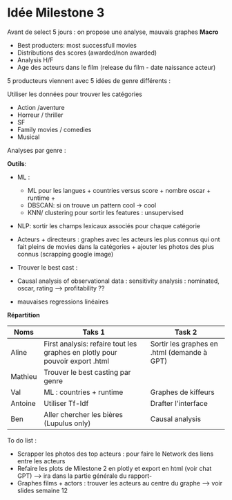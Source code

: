 # Idée Milestone 3

Avant de select 5 jours : on propose une analyse, mauvais graphes **Macro**
- Best producters: most successfull movies
- Distributions des scores (awarded/non awarded)
- Analysis H/F
- Age des acteurs dans le film (release du film - date naissance acteur)



5 producteurs viennent avec 5 idées de genre différents : 

Utiliser les données pour trouver les catégories

- Action /aventure 
- Horreur / thriller
- SF
- Family movies / comedies
- Musical

Analyses par genre : 




**Outils**: 
- ML : 
    - ML pour les langues + countries versus score + nombre oscar + runtime +  
    - DBSCAN: si on trouve un pattern cool -> cool
    - KNN/ clustering pour sortir les features : unsupervised

- NLP: sortir les champs lexicaux associés pour chaque catégorie
- Acteurs + directeurs : graphes avec les acteurs les plus connus qui ont fait pleins de movies dans la catégories + ajouter les photos des plus connus (scrapping google image)
- Trouver le best cast : 
- Causal analysis of observational data : sensitivity analysis : nominated, oscar, rating --> profitability ?? 
- mauvaises regressions linéaires



**Répartition**

| Noms | Taks 1 | Task 2 |
|--------|--------|--------|
|Aline|First analysis: refaire tout les graphes en plotly pour pouvoir export .html|Sortir les graphes en .html (demande à GPT) |
|Mathieu|Trouver le best casting par genre | |
|Val|ML : countries + runtime |Graphes de kiffeurs |
|Antoine| Utiliser Tf-Idf|Drafter l'interface|
|Ben|Aller chercher les bières  (Lupulus only)| Causal analysis|

To do list : 
- Scrapper les photos des top acteurs : pour faire le Network des liens entre les acteurs
- Refaire les plots de Milestone 2 en plotly et export en html (voir chat GPT) --> ira dans la partie générale du rapport- 
- Graphes films + actors : trouver les acteurs au centre du graphe --> voir slides semaine 12 

